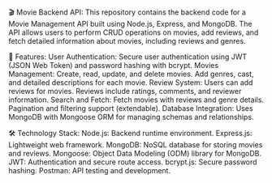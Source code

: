 🎬 Movie Backend API:
This repository contains the backend code for a Movie Management API built using Node.js, Express, and MongoDB. The API allows users to perform CRUD operations on movies, add reviews, and fetch detailed information about movies, including reviews and genres.

🚀 Features:
User Authentication: Secure user authentication using JWT (JSON Web Token) and password hashing with bcrypt.
Movies Management:
Create, read, update, and delete movies.
Add genres, cast, and detailed descriptions for each movie.
Review System:
Users can add reviews for movies.
Reviews include ratings, comments, and reviewer information.
Search and Fetch:
Fetch movies with reviews and genre details.
Pagination and filtering support (extendable).
Database Integration: Uses MongoDB with Mongoose ORM for managing schemas and relationships.

🛠️ Technology Stack:
Node.js: Backend runtime environment.
Express.js: Lightweight web framework.
MongoDB: NoSQL database for storing movies and reviews.
Mongoose: Object Data Modeling (ODM) library for MongoDB.
JWT: Authentication and secure route access.
bcrypt.js: Secure password hashing.
Postman: API testing and development.
